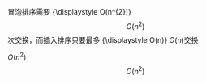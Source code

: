 冒泡排序需要 {\displaystyle O(n^{2})} $$O(n^{2})$$次交换，而插入排序只要最多 {\displaystyle O(n)} $O(n)$交换

$O(n^2)$
$$O(n^2)$$
